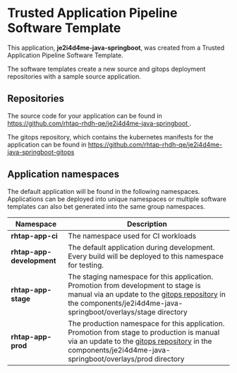 # Trusted Application Pipeline Software Template

This application, **je2i4d4me-java-springboot**, was created from a Trusted Application Pipeline Software Template.

The software templates create a new source and gitops deployment repositories with a sample source application. 

## Repositories

The source code for your application can be found in [https://github.com/rhtap-rhdh-qe/je2i4d4me-java-springboot ](https://github.com/rhtap-rhdh-qe/je2i4d4me-java-springboot ).
 
The gitops repository, which contains the kubernetes manifests for the application can be found in 
[https://github.com/rhtap-rhdh-qe/je2i4d4me-java-springboot-gitops ](https://github.com/rhtap-rhdh-qe/je2i4d4me-java-springboot-gitops ) 

## Application namespaces 

The default application will be found in the following namespaces. Applications can be deployed into unique namespaces or multiple software templates can also bet generated into the same group namespaces.  

|  Namespace   |  Description   |  
| -------- | -------- |
| **rhtap-app-ci** | The namespace used for CI workloads |
| **rhtap-app-development** | The default application during development. Every build will be deployed to this namespace for testing. |
| **rhtap-app-stage** | The staging namespace for this application. Promotion from development to stage is manual via an update to the [gitops repository](https://github.com/rhtap-rhdh-qe/je2i4d4me-java-springboot-gitops ) in the components/je2i4d4me-java-springboot/overlays/stage directory |
| **rhtap-app-prod** | The production namespace for this application. Promotion from stage to production is manual via an update to the [gitops repository](https://github.com/rhtap-rhdh-qe/je2i4d4me-java-springboot-gitops ) in the components/je2i4d4me-java-springboot/overlays/prod directory |